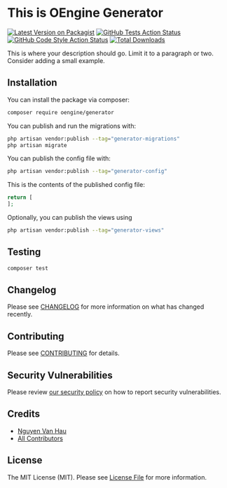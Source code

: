 # This is OEngine Generator

[![Latest Version on Packagist](https://img.shields.io/packagist/v/oengine/generator.svg?style=flat-square)](https://packagist.org/packages/oengine/generator)
[![GitHub Tests Action Status](https://img.shields.io/github/workflow/status/oengine/generator/run-tests?label=tests)](https://github.com/oengine/generator/actions?query=workflow%3Arun-tests+branch%3Amain)
[![GitHub Code Style Action Status](https://img.shields.io/github/workflow/status/oengine/generator/Fix%20PHP%20code%20style%20issues?label=code%20style)](https://github.com/oengine/generator/actions?query=workflow%3A"Fix+PHP+code+style+issues"+branch%3Amain)
[![Total Downloads](https://img.shields.io/packagist/dt/oengine/generator.svg?style=flat-square)](https://packagist.org/packages/oengine/generator)

This is where your description should go. Limit it to a paragraph or two. Consider adding a small example.


## Installation

You can install the package via composer:

```bash
composer require oengine/generator
```

You can publish and run the migrations with:

```bash
php artisan vendor:publish --tag="generator-migrations"
php artisan migrate
```

You can publish the config file with:

```bash
php artisan vendor:publish --tag="generator-config"
```

This is the contents of the published config file:

```php
return [
];
```

Optionally, you can publish the views using

```bash
php artisan vendor:publish --tag="generator-views"
```

## Testing

```bash
composer test
```

## Changelog

Please see [CHANGELOG](CHANGELOG.md) for more information on what has changed recently.

## Contributing

Please see [CONTRIBUTING](CONTRIBUTING.md) for details.

## Security Vulnerabilities

Please review [our security policy](../../security/policy) on how to report security vulnerabilities.

## Credits

- [Nguyen Van Hau](https://github.com/oengine)
- [All Contributors](../../contributors)

## License

The MIT License (MIT). Please see [License File](LICENSE.md) for more information.
